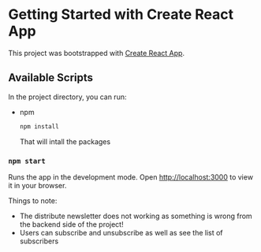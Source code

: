 # Getting Started with Create React App

This project was bootstrapped with [Create React App](https://github.com/facebook/create-react-app).

## Available Scripts

In the project directory, you can run:

- npm
  ```sh
  npm install
  ```
  That will intall the packages

### `npm start`

Runs the app in the development mode.
Open [http://localhost:3000](http://localhost:3000) to view it in your browser.

Things to note:

- The distribute newsletter does not working as something is wrong from the backend side of the project!
- Users can subscribe and unsubscribe as well as see the list of subscribers
